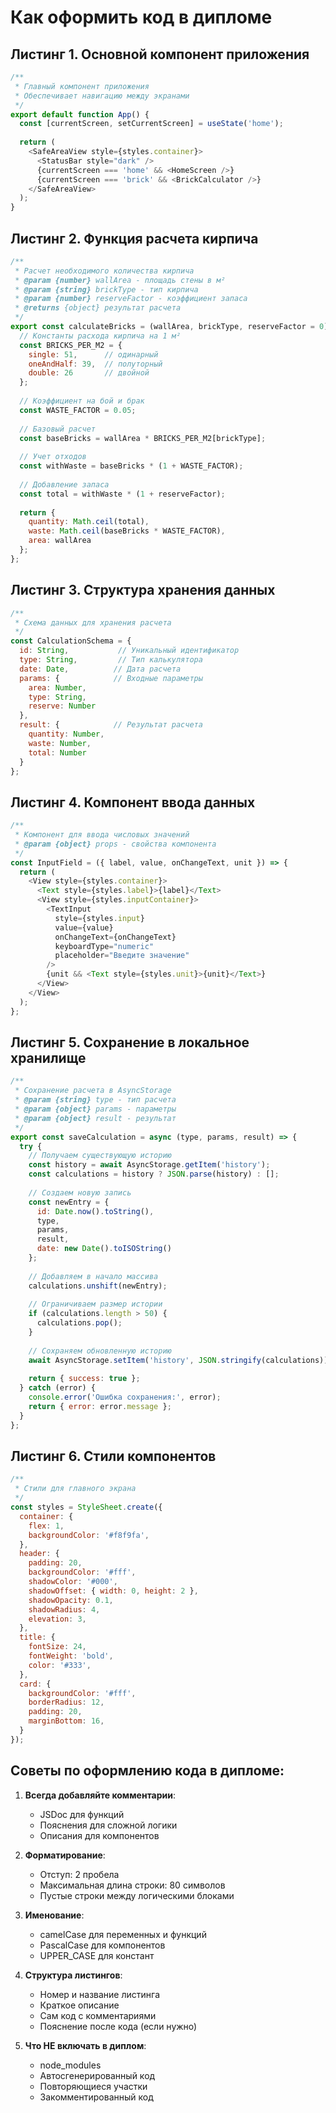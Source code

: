# Как оформить код в дипломе

## Листинг 1. Основной компонент приложения

```javascript
/**
 * Главный компонент приложения
 * Обеспечивает навигацию между экранами
 */
export default function App() {
  const [currentScreen, setCurrentScreen] = useState('home');
  
  return (
    <SafeAreaView style={styles.container}>
      <StatusBar style="dark" />
      {currentScreen === 'home' && <HomeScreen />}
      {currentScreen === 'brick' && <BrickCalculator />}
    </SafeAreaView>
  );
}
```

## Листинг 2. Функция расчета кирпича

```javascript
/**
 * Расчет необходимого количества кирпича
 * @param {number} wallArea - площадь стены в м²
 * @param {string} brickType - тип кирпича
 * @param {number} reserveFactor - коэффициент запаса
 * @returns {object} результат расчета
 */
export const calculateBricks = (wallArea, brickType, reserveFactor = 0) => {
  // Константы расхода кирпича на 1 м²
  const BRICKS_PER_M2 = {
    single: 51,      // одинарный
    oneAndHalf: 39,  // полуторный
    double: 26       // двойной
  };
  
  // Коэффициент на бой и брак
  const WASTE_FACTOR = 0.05;
  
  // Базовый расчет
  const baseBricks = wallArea * BRICKS_PER_M2[brickType];
  
  // Учет отходов
  const withWaste = baseBricks * (1 + WASTE_FACTOR);
  
  // Добавление запаса
  const total = withWaste * (1 + reserveFactor);
  
  return {
    quantity: Math.ceil(total),
    waste: Math.ceil(baseBricks * WASTE_FACTOR),
    area: wallArea
  };
};
```

## Листинг 3. Структура хранения данных

```javascript
/**
 * Схема данных для хранения расчета
 */
const CalculationSchema = {
  id: String,           // Уникальный идентификатор
  type: String,         // Тип калькулятора
  date: Date,          // Дата расчета
  params: {            // Входные параметры
    area: Number,
    type: String,
    reserve: Number
  },
  result: {            // Результат расчета
    quantity: Number,
    waste: Number,
    total: Number
  }
};
```

## Листинг 4. Компонент ввода данных

```javascript
/**
 * Компонент для ввода числовых значений
 * @param {object} props - свойства компонента
 */
const InputField = ({ label, value, onChangeText, unit }) => {
  return (
    <View style={styles.container}>
      <Text style={styles.label}>{label}</Text>
      <View style={styles.inputContainer}>
        <TextInput
          style={styles.input}
          value={value}
          onChangeText={onChangeText}
          keyboardType="numeric"
          placeholder="Введите значение"
        />
        {unit && <Text style={styles.unit}>{unit}</Text>}
      </View>
    </View>
  );
};
```

## Листинг 5. Сохранение в локальное хранилище

```javascript
/**
 * Сохранение расчета в AsyncStorage
 * @param {string} type - тип расчета
 * @param {object} params - параметры
 * @param {object} result - результат
 */
export const saveCalculation = async (type, params, result) => {
  try {
    // Получаем существующую историю
    const history = await AsyncStorage.getItem('history');
    const calculations = history ? JSON.parse(history) : [];
    
    // Создаем новую запись
    const newEntry = {
      id: Date.now().toString(),
      type,
      params,
      result,
      date: new Date().toISOString()
    };
    
    // Добавляем в начало массива
    calculations.unshift(newEntry);
    
    // Ограничиваем размер истории
    if (calculations.length > 50) {
      calculations.pop();
    }
    
    // Сохраняем обновленную историю
    await AsyncStorage.setItem('history', JSON.stringify(calculations));
    
    return { success: true };
  } catch (error) {
    console.error('Ошибка сохранения:', error);
    return { error: error.message };
  }
};
```

## Листинг 6. Стили компонентов

```javascript
/**
 * Стили для главного экрана
 */
const styles = StyleSheet.create({
  container: {
    flex: 1,
    backgroundColor: '#f8f9fa',
  },
  header: {
    padding: 20,
    backgroundColor: '#fff',
    shadowColor: '#000',
    shadowOffset: { width: 0, height: 2 },
    shadowOpacity: 0.1,
    shadowRadius: 4,
    elevation: 3,
  },
  title: {
    fontSize: 24,
    fontWeight: 'bold',
    color: '#333',
  },
  card: {
    backgroundColor: '#fff',
    borderRadius: 12,
    padding: 20,
    marginBottom: 16,
  }
});
```

## Советы по оформлению кода в дипломе:

1. **Всегда добавляйте комментарии**:
   - JSDoc для функций
   - Пояснения для сложной логики
   - Описания для компонентов

2. **Форматирование**:
   - Отступ: 2 пробела
   - Максимальная длина строки: 80 символов
   - Пустые строки между логическими блоками

3. **Именование**:
   - camelCase для переменных и функций
   - PascalCase для компонентов
   - UPPER_CASE для констант

4. **Структура листингов**:
   - Номер и название листинга
   - Краткое описание
   - Сам код с комментариями
   - Пояснение после кода (если нужно)

5. **Что НЕ включать в диплом**:
   - node_modules
   - Автосгенерированный код
   - Повторяющиеся участки
   - Закомментированный код
